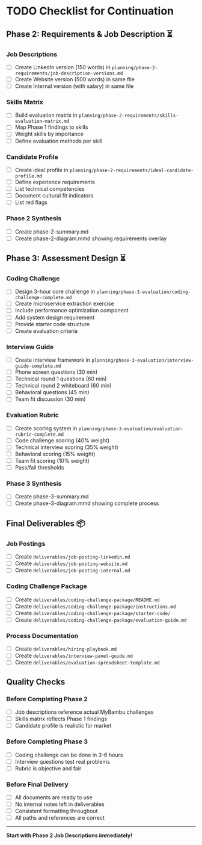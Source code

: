 # TODO Checklist for Continuation

## Phase 2: Requirements & Job Description ⏳

### Job Descriptions
- [ ] Create LinkedIn version (150 words) in `planning/phase-2-requirements/job-description-versions.md`
- [ ] Create Website version (500 words) in same file
- [ ] Create Internal version (with salary) in same file

### Skills Matrix  
- [ ] Build evaluation matrix in `planning/phase-2-requirements/skills-evaluation-matrix.md`
- [ ] Map Phase 1 findings to skills
- [ ] Weight skills by importance
- [ ] Define evaluation methods per skill

### Candidate Profile
- [ ] Create ideal profile in `planning/phase-2-requirements/ideal-candidate-profile.md`
- [ ] Define experience requirements
- [ ] List technical competencies
- [ ] Document cultural fit indicators
- [ ] List red flags

### Phase 2 Synthesis
- [ ] Create phase-2-summary.md
- [ ] Create phase-2-diagram.mmd showing requirements overlay

## Phase 3: Assessment Design ⏳

### Coding Challenge
- [ ] Design 3-hour core challenge in `planning/phase-3-evaluation/coding-challenge-complete.md`
- [ ] Create microservice extraction exercise
- [ ] Include performance optimization component
- [ ] Add system design requirement
- [ ] Provide starter code structure
- [ ] Create evaluation criteria

### Interview Guide
- [ ] Create interview framework in `planning/phase-3-evaluation/interview-guide-complete.md`
- [ ] Phone screen questions (30 min)
- [ ] Technical round 1 questions (60 min)
- [ ] Technical round 2 whiteboard (60 min)
- [ ] Behavioral questions (45 min)
- [ ] Team fit discussion (30 min)

### Evaluation Rubric
- [ ] Create scoring system in `planning/phase-3-evaluation/evaluation-rubric-complete.md`
- [ ] Code challenge scoring (40% weight)
- [ ] Technical interview scoring (35% weight)
- [ ] Behavioral scoring (15% weight)
- [ ] Team fit scoring (10% weight)
- [ ] Pass/fail thresholds

### Phase 3 Synthesis
- [ ] Create phase-3-summary.md
- [ ] Create phase-3-diagram.mmd showing complete process

## Final Deliverables 📦

### Job Postings
- [ ] Create `deliverables/job-posting-linkedin.md`
- [ ] Create `deliverables/job-posting-website.md`
- [ ] Create `deliverables/job-posting-internal.md`

### Coding Challenge Package
- [ ] Create `deliverables/coding-challenge-package/README.md`
- [ ] Create `deliverables/coding-challenge-package/instructions.md`
- [ ] Create `deliverables/coding-challenge-package/starter-code/`
- [ ] Create `deliverables/coding-challenge-package/evaluation-guide.md`

### Process Documentation
- [ ] Create `deliverables/hiring-playbook.md`
- [ ] Create `deliverables/interview-panel-guide.md`
- [ ] Create `deliverables/evaluation-spreadsheet-template.md`

## Quality Checks

### Before Completing Phase 2
- [ ] Job descriptions reference actual MyBambu challenges
- [ ] Skills matrix reflects Phase 1 findings
- [ ] Candidate profile is realistic for market

### Before Completing Phase 3  
- [ ] Coding challenge can be done in 3-6 hours
- [ ] Interview questions test real problems
- [ ] Rubric is objective and fair

### Before Final Delivery
- [ ] All documents are ready to use
- [ ] No internal notes left in deliverables
- [ ] Consistent formatting throughout
- [ ] All paths and references are correct

---

**Start with Phase 2 Job Descriptions immediately!**